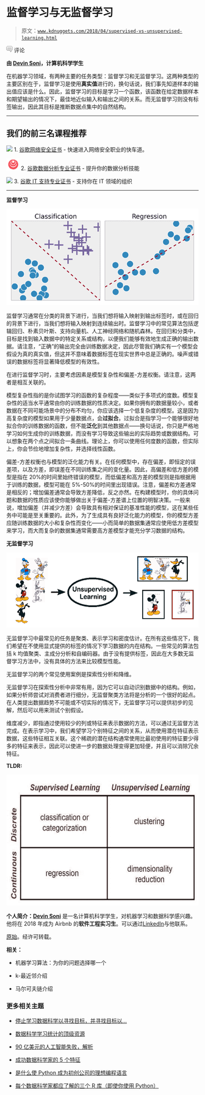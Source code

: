 # 监督学习与无监督学习

> 原文：[`www.kdnuggets.com/2018/04/supervised-vs-unsupervised-learning.html`](https://www.kdnuggets.com/2018/04/supervised-vs-unsupervised-learning.html)

![c](img/3d9c022da2d331bb56691a9617b91b90.png) 评论

**由 [Devin Soni](https://www.linkedin.com/in/devinsoni/)，计算机科学学生**

在机器学习领域，有两种主要的任务类型：监督学习和无监督学习。这两种类型的主要区别在于，监督学习是使用**真实值**进行的，换句话说，我们事先知道样本的输出值应该是什么。因此，监督学习的目标是学习一个函数，该函数在给定数据样本和期望输出的情况下，最佳地近似输入和输出之间的关系。而无监督学习则没有标签输出，因此其目标是推断数据点集中的自然结构。

* * *

## 我们的前三名课程推荐

![](img/0244c01ba9267c002ef39d4907e0b8fb.png) 1\. [谷歌网络安全证书](https://www.kdnuggets.com/google-cybersecurity) - 快速进入网络安全职业的快车道。

![](img/e225c49c3c91745821c8c0368bf04711.png) 2\. [谷歌数据分析专业证书](https://www.kdnuggets.com/google-data-analytics) - 提升你的数据分析技能

![](img/0244c01ba9267c002ef39d4907e0b8fb.png) 3\. [谷歌 IT 支持专业证书](https://www.kdnuggets.com/google-itsupport) - 支持你在 IT 领域的组织

* * *

**监督学习**

![](img/fdcbabef85fee7ab67ce1d8c1bed14a0.png)

监督学习通常在分类的背景下进行，当我们想将输入映射到输出标签时，或在回归的背景下进行，当我们想将输入映射到连续输出时。监督学习中的常见算法包括逻辑回归、朴素贝叶斯、支持向量机、人工神经网络和随机森林。在回归和分类中，目标是找到输入数据中的特定关系或结构，以便我们能够有效地生成正确的输出数据。请注意，“正确”的输出完全由训练数据决定，因此尽管我们确实有一个模型会假设为真的真实值，但这并不意味着数据标签在现实世界中总是正确的。噪声或错误的数据标签将显著降低模型的有效性。

在进行监督学习时，主要考虑因素是模型复杂性和偏差-方差权衡。请注意，这两者是相互关联的。

模型复杂性指的是你试图学习的函数的复杂程度——类似于多项式的度数。模型复杂性的适当水平通常由你的训练数据的性质决定。如果你拥有的数据量较小，或者数据在不同可能场景中的分布不均匀，你应该选择一个低复杂度的模型。这是因为高复杂度的模型如果用于少量数据点，会**过拟合**。过拟合是指学习一个能够很好地拟合你的训练数据的函数，但不能**泛化**到其他数据点——换句话说，你只是严格地学习如何生成你的训练数据，而没有学习导致这些输出的实际趋势或数据结构。可以想象在两个点之间拟合一条曲线。理论上，你可以使用任何度数的函数，但实际上，你会节俭地增加复杂性，并选择线性函数。

偏差-方差权衡也与模型的泛化能力有关。在任何模型中，存在偏差，即恒定的误差项，以及方差，即误差在不同训练集之间的变化量。因此，高偏差和低方差的模型是指在 20%的时间里始终错误的模型，而低偏差和高方差的模型则是指根据用于训练的数据，模型可能在 5%-50%的时间里出现错误。注意，偏差和方差通常是相反的；增加偏差通常会导致方差降低，反之亦然。在构建模型时，你的具体问题和数据的性质应该使你能够做出关于偏差-方差谱上位置的明智决策。一般来说，增加偏差（并减少方差）会导致具有相对保证的基准性能的模型，这在某些任务中可能是至关重要的。此外，为了生成具有良好泛化能力的模型，你的模型方差应随训练数据的大小和复杂性而变化——小而简单的数据集通常应使用低方差模型来学习，而大而复杂的数据集通常需要高方差模型才能充分学习数据的结构。

**无监督学习**

![](img/d69aa6c7c9c75e9894d819952844cf5e.png)

无监督学习中最常见的任务是聚类、表示学习和密度估计。在所有这些情况下，我们希望在不使用显式提供的标签的情况下学习数据的内在结构。一些常见的算法包括 k 均值聚类、主成分分析和自编码器。由于没有提供标签，因此在大多数无监督学习方法中，没有具体的方法来比较模型性能。

无监督学习的两个常见使用案例是探索性分析和降维。

无监督学习在探索性分析中非常有用，因为它可以自动识别数据中的结构。例如，如果分析师尝试对消费者进行细分，无监督聚类方法将是分析的一个很好的起点。在人类提出数据趋势不可能或不切实际的情况下，无监督学习可以提供初步的见解，然后可以用来测试个别假设。

维度减少，即指通过使用较少的列或特征来表示数据的方法，可以通过无监督方法完成。在表示学习中，我们希望学习个别特征之间的关系，从而使用潜在特征表示数据，这些特征相互关联。这个稀疏的潜在结构通常使用比最初使用的特征要少得多的特征来表示，因此可以使进一步的数据处理变得更加轻便，并且可以消除冗余特征。

**TLDR:**

![](img/c316b4cd9604e4034c545e55d5fffac1.png)

**个人简介：[Devin Soni](https://www.linkedin.com/in/devinsoni/)** 是一名计算机科学学生，对机器学习和数据科学感兴趣。他将在 2018 年成为 Airbnb 的**软件工程实习生**。可以通过[LinkedIn](https://www.linkedin.com/in/devinsoni/)与他联系。

[原始](https://towardsdatascience.com/supervised-vs-unsupervised-learning-14f68e32ea8d)。经许可转载。

**相关：**

+   机器学习算法：为你的问题选择哪一个

+   k-最近邻介绍

+   马尔可夫链介绍

### 更多相关主题

+   [停止学习数据科学以寻找目标，并寻找目标以...](https://www.kdnuggets.com/2021/12/stop-learning-data-science-find-purpose.html)

+   [数据科学学习统计的顶级资源](https://www.kdnuggets.com/2021/12/springboard-top-resources-learn-data-science-statistics.html)

+   [90 亿美元的人工智能失败，解析](https://www.kdnuggets.com/2021/12/9b-ai-failure-examined.html)

+   [成功数据科学家的 5 个特征](https://www.kdnuggets.com/2021/12/5-characteristics-successful-data-scientist.html)

+   [是什么使 Python 成为初创公司的理想编程语言](https://www.kdnuggets.com/2021/12/makes-python-ideal-programming-language-startups.html)

+   [每个数据科学家都应了解的三个 R 库（即使你使用 Python）](https://www.kdnuggets.com/2021/12/three-r-libraries-every-data-scientist-know-even-python.html)
